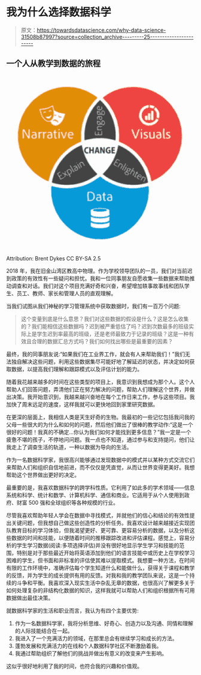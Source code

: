 # 我为什么选择数据科学

> 原文：<https://towardsdatascience.com/why-data-science-31508b87997?source=collection_archive---------25----------------------->

## 一个人从教学到数据的旅程

![](img/42c9acaaa2f3abf9b34f3d0586c37649.png)

Attribution: Brent Dykes CC BY-SA 2.5

2018 年，我在旧金山湾区教高中物理。作为学校领导团队的一员，我们对当前迟到政策的有效性有一些疑问和担忧。我和一位同事朋友自愿收集一些数据来帮助推动调查和对话。我们对这个项目充满好奇和兴奋，希望增加轶事故事线和团队学生、员工、教师、家长和管理人员的直观理解。

当我们试图从我们神秘的学习管理系统中获取数据时，我们有一百万个问题:

> 这个变量到底是什么意思？我们对这些数据的假设是什么？这是怎么收集的？我们能相信这些数据吗？迟到被严重低估了吗？迟到次数最多的班级实际上是学生迟到率最高的班级，还是老师最致力于记录的班级？这是一种有效且合理的数据汇总方式吗？我们如何找出哪些是最重要的因素？

最终，我的同事朋友说:“如果我们在工业界工作，就会有人来帮助我们！”我们无法独自解决这些问题，利用这些数据集尽可能好地了解延迟的状态，并决定如何获取数据，以提高我们理解和跟踪模式以及评估计划的能力。

随着我花越来越多的时间在这些类型的项目上，我意识到我想成为那个人。这个人帮助人们回答问题，弄清他们正在努力解决的问题，帮助人们理解这个世界，并做出决策。我开始意识到，我越来越兴奋地在每个工作日来工作，参与这些项目。我加快了周末远足的速度，这样我就可以更快地回到家里研究数据。

在更深的层面上，我相信人类是天生好奇的生物。我最初的一些记忆包括我问我的父母一些很大的为什么和如何的问题，然后他们做出了很棒的教学动作:“这是一个很好的问题！我真的不确定…你认为我们如何才能找到更多信息？”我一定是一个疲惫不堪的孩子，不停地问问题。我一点也不知道，通过参与和支持提问，他们让我走上了调查生活的轨道，一种以数据为导向的生活。

作为一名数据科学家，我很高兴能够通过发现数据中的模式并以某种方式交流它们来帮助人们和组织自信地前进，而不仅仅是凭直觉，从而让世界变得更美好。我想帮助这个世界做出更好的决定。

最重要的是，我喜欢数据科学的跨学科性质。它利用了如此多的学术领域——信息系统和科学、统计和数学、计算机科学、通信和商业。它适用于从个人使用到政府、财富 500 强和全球组织等各种规模的行业。

尽管我喜欢帮助年轻人学会在数据中寻找模式，并就他们的信心和结论的有效性提出关键问题，但我想自己做这些创造性的分析任务。我喜欢设计越来越接近实现团队教育目标的学习体验，但我渴望更好、更可靠、更容易分析的数据，以及分析这些数据的时间和技能，以便随着时间的推移跟踪改进和评估课程。感觉上，容易分析的学生学习数据(阅读:多项选择评估)并没有很好地显示学生学习和技能的范围，特别是对于那些最近开始将英语添加到他们的语言技能中或历史上在学校学习困难的学生，但书面和非标准的评估使其难以提取模式。我想要一种方法，在时间有限的工作环境中，准确评估每个学生知道什么和能做什么，获得关于课程和教学的反馈，并为学生的成长提供有用的反馈。对我和我的教学团队来说，这是一个持续的斗争和平衡。我喜欢深入现实生活中杂乱无章的数据，也很高兴了解更多关于如何处理复杂的非结构化数据的知识，这样我就可以帮助人们和组织根据所有可用数据做出最佳决策。

就数据科学家的生活和职业而言，我认为有四个主要优势:

1.  作为一名数据科学家，我将分析思维、好奇心、创造力以及沟通、同情和理解的人际技能结合在一起。
2.  我进入了一个充满活力的领域，在那里总会有继续学习和成长的方法。
3.  蓬勃发展和充满活力的在线和个人数据科学社区不断激励着我。
4.  我通过帮助组织了解他们的挑战并做出有意义的改变来产生影响。

这似乎很好地利用了我的时间，也符合我的兴趣和价值观。